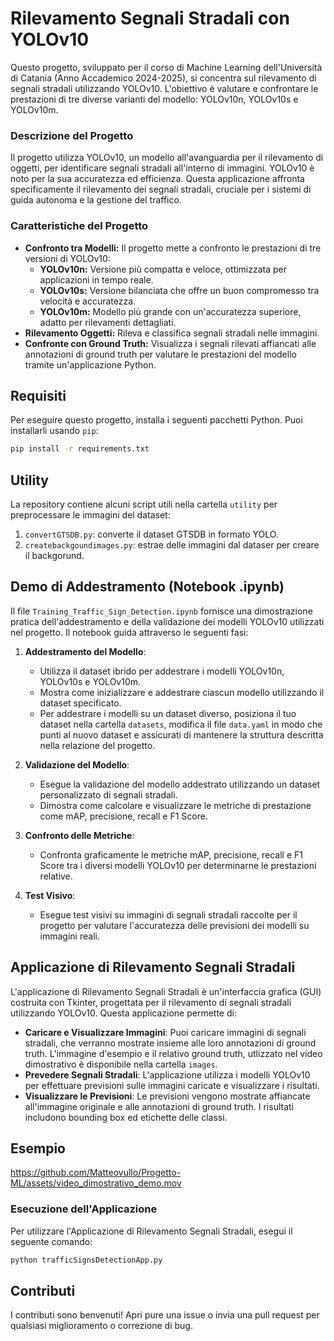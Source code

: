# Rilevamento Segnali Stradali con YOLOv10
Questo progetto, sviluppato per il corso di Machine Learning dell'Università di Catania (Anno Accademico 2024-2025), si concentra sul rilevamento di segnali stradali utilizzando YOLOv10. L'obiettivo è valutare e confrontare le prestazioni di tre diverse varianti del modello: YOLOv10n, YOLOv10s e YOLOv10m.

### Descrizione del Progetto

Il progetto utilizza YOLOv10, un modello all'avanguardia per il rilevamento di oggetti, per identificare segnali stradali all'interno di immagini. YOLOv10 è noto per la sua accuratezza ed efficienza. Questa applicazione affronta specificamente il rilevamento dei segnali stradali, cruciale per i sistemi di guida autonoma e la gestione del traffico.

### Caratteristiche del Progetto

- **Confronto tra Modelli:** Il progetto mette a confronto le prestazioni di tre versioni di YOLOv10:
  - **YOLOv10n:** Versione più compatta e veloce, ottimizzata per applicazioni in tempo reale.
  - **YOLOv10s:** Versione bilanciata che offre un buon compromesso tra velocità e accuratezza.
  - **YOLOv10m:** Modello più grande con un'accuratezza superiore, adatto per rilevamenti dettagliati.
- **Rilevamento Oggetti:** Rileva e classifica segnali stradali nelle immagini.
- **Confronte con Ground Truth:** Visualizza i segnali rilevati affiancati alle annotazioni di ground truth per valutare le prestazioni del modello tramite un'applicazione Python.

## Requisiti

Per eseguire questo progetto, installa i seguenti pacchetti Python. Puoi installarli usando `pip`:

```bash
pip install -r requirements.txt
```

## Utility

La repository contiene alcuni script utili nella cartella `utility` per preprocessare le immagini del dataset:

1.  `convertGTSDB.py`: converte il dataset GTSDB in formato YOLO.
2.  `createbackgoundimages.py`: estrae delle immagini dal dataser per creare il backgorund.

## Demo di Addestramento (Notebook .ipynb)

Il file `Training_Traffic_Sign_Detection.ipynb` fornisce una dimostrazione pratica dell'addestramento e della validazione dei modelli YOLOv10 utilizzati nel progetto. Il notebook guida attraverso le seguenti fasi:

1.  **Addestramento del Modello**:
    - Utilizza il dataset ibrido per addestrare i modelli YOLOv10n, YOLOv10s e YOLOv10m.
    - Mostra come inizializzare e addestrare ciascun modello utilizzando il dataset specificato.
    - Per addestrare i modelli su un dataset diverso, posiziona il tuo dataset nella cartella `datasets`, modifica il file `data.yaml` in modo che punti al nuovo dataset e assicurati di mantenere la struttura descritta nella relazione del progetto.

2.  **Validazione del Modello**:
    - Esegue la validazione del modello addestrato utilizzando un dataset personalizzato di segnali stradali.
    - Dimostra come calcolare e visualizzare le metriche di prestazione come mAP, precisione, recall e F1 Score.

3.  **Confronto delle Metriche**:
    - Confronta graficamente le metriche mAP, precisione, recall e F1 Score tra i diversi modelli YOLOv10 per determinarne le prestazioni relative.

4.  **Test Visivo**:
    - Esegue test visivi su immagini di segnali stradali raccolte per il progetto per valutare l'accuratezza delle previsioni dei modelli su immagini reali.

## **Applicazione di Rilevamento Segnali Stradali**

L'applicazione di Rilevamento Segnali Stradali è un'interfaccia grafica (GUI) costruita con Tkinter, progettata per il rilevamento di segnali stradali utilizzando YOLOv10. Questa applicazione permette di:

-   **Caricare e Visualizzare Immagini**: Puoi caricare immagini di segnali stradali, che verranno mostrate insieme alle loro annotazioni di ground truth. L'immagine d'esempio e il relativo ground truth, utlizzato nel video dimostrativo è disponibile nella cartella `images`.
-   **Prevedere Segnali Stradali**: L'applicazione utilizza i modelli YOLOv10 per effettuare previsioni sulle immagini caricate e visualizzare i risultati.
-   **Visualizzare le Previsioni**: Le previsioni vengono mostrate affiancate all'immagine originale e alle annotazioni di ground truth. I risultati includono bounding box ed etichette delle classi.

## Esempio

https://github.com/Matteovullo/Progetto-ML/assets/video_dimostrativo_demo.mov

### **Esecuzione dell'Applicazione**

Per utilizzare l'Applicazione di Rilevamento Segnali Stradali, esegui il seguente comando:

```bash
python trafficSignsDetectionApp.py
```

## Contributi

I contributi sono benvenuti! Apri pure una issue o invia una pull request per qualsiasi miglioramento o correzione di bug.
